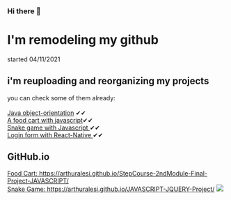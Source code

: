 ### Hi there 👋

<!--
**ArthurAlesi/ArthurAlesi** is a ✨ _special_ ✨ repository because its `README.md` (this file) appears on your GitHub profile.

Here are some ideas to get you started:

- 🔭 I’m currently working on ...
- 🌱 I’m currently learning ...
- 👯 I’m looking to collaborate on ...
- 🤔 I’m looking for help with ...
- 💬 Ask me about ...
- 📫 How to reach me: ...
- 😄 Pronounsred
- ⚡ Fun fact: ...
-->
<h1>I'm remodeling my github</h1>
started 04/11/2021
<h2> i'm reuploading and reorganizing my projects </h2>
you can check some of them already: <br><br>
<a target="_blank" href="https://github.com/ArthurAlesi/JAVA-OO-Project-1">Java object-orientation</a> ✔✔<br>
<a target="_blank" href="https://arthuralesi.github.io/StepCourse-2ndModule-Final-Project-JAVASCRIPT/">A food cart with javascript</a>✔✔<br>
<a target="_blank" href="https://github.com/ArthurAlesi/JAVASCRIPT-JQUERY-Project"> Snake game with Javascript </a>✔✔<br>
<a target="_blank" href="https://github.com/ArthurAlesi/Form-React-Native">Login form with React-Native </a>✔✔<br>

<h2> GitHub.io </h2>
<a target="_blank"  href="https://arthuralesi.github.io/StepCourse-2ndModule-Final-Project-JAVASCRIPT/">Food Cart:  https://arthuralesi.github.io/StepCourse-2ndModule-Final-Project-JAVASCRIPT/</a> <br>
<a target="_blank" href="https://arthuralesi.github.io/JAVASCRIPT-JQUERY-Project/">Snake Game:  https://arthuralesi.github.io/JAVASCRIPT-JQUERY-Project/</a>




<img src="https://monophy.com/media/Lr4HRF6DEEJo90SQXF/monophy.gif">


